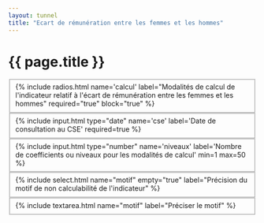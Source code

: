 ```yaml
---
layout: tunnel
title: "Ecart de rémunération entre les femmes et les hommes"
---
```

<h1>{{ page.title }}</h1>

<fieldset>
  <div class=row>
    <div>{% include radios.html name='calcul' label="Modalités de calcul de l'indicateur relatif à l'écart de rémunération entre les femmes et les hommes" required="true" block="true" %}</div>
  </div>
</fieldset>

<fieldset>
  <div class=row>
    {% include input.html type="date" name='cse' label='Date de consultation au CSE' required=true %}
  </div>
</fieldset>

<fieldset>
  <div class=row>{% include input.html type="number" name='niveaux' label='Nombre de coefficients ou niveaux pour les modalités de calcul' min=1 max=50 %}</div>
</fieldset>

<fieldset class="non-calculable">
  <div class=row>{% include select.html name="motif" empty="true" label="Précision du motif de non calculabilité de l'indicateur" %}</div>
</fieldset>

<fieldset>
  <div class=row>{% include textarea.html name="motif" label="Préciser le motif" %}</div>
</fieldset>

<script>
  document.onready = () => {
    const motifOptions = [
      { value: '40', label: "Effectif des groupes valides inférieur à 40% de l'effectif total" },
      { value: 'autre', label: "Autre motif" }
    ]
    buildSelectOptions(selectField('motif'), motifOptions)
    const calculOptions = [
      {value: "coef", label: "Par niveau ou coefficient hiérarchique en application de la classification de branche"},
      {value: "autre", label: "Par niveau ou coefficient hiérarchique en application d'une autre méthode de cotation des postes"},
      {value: "csp", label: "Par catégorie socio-professionnelle"},
      {value: "nc", label: "L’indicateur n’est pas calculable"},
    ]
    buildRadioOptions(selectField('calcul'), calculOptions, "csp")

    document.querySelector('.non-calculable').disabled = !document.querySelector('[name=calcul][value="nc"]').checked
    Array.from(document.querySelectorAll('[name=calcul]')).forEach(function(radio) {
      radio.addEventListener('change', function(event) {
        const value = event.target.value
        document.querySelector('.non-calculable').disabled = value !== 'nc'
      })
    })
  }
</script>
